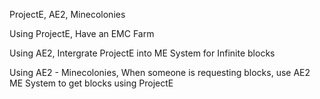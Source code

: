 ProjectE, AE2, Minecolonies

Using ProjectE, Have an EMC Farm

Using AE2, Intergrate ProjectE into ME System for Infinite blocks

Using AE2 - Minecolonies, When someone is requesting blocks, use AE2 ME System to get blocks using ProjectE